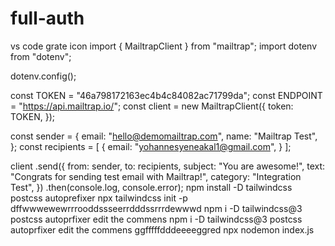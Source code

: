 # full-auth
vs code grate icon
import { MailtrapClient } from "mailtrap";
import dotenv from "dotenv";

dotenv.config();

const TOKEN = "46a798172163ec4b4c84082ac71799da";
const ENDPOINT = "https://api.mailtrap.io/";
const client = new MailtrapClient({
  token: TOKEN,
});

const sender = {
  email: "hello@demomailtrap.com",
  name: "Mailtrap Test",
};
const recipients = [
  {
    email: "yohannesyeneakal1@gmail.com",
  }
];

client
  .send({
    from: sender,
    to: recipients,
    subject: "You are awesome!",
    text: "Congrats for sending test email with Mailtrap!",
    category: "Integration Test",
  })
  .then(console.log, console.error);
  npm install -D tailwindcss postcss autoprefixer
  npx tailwindcss init -p
dffwwwewewrrrooddssseerrdddssrrrdewwwd
npm i -D tailwindcss@3 postcss autoprfixer edit the commens
npm i -D tailwindcss@3 postcss autoprfixer edit the commens
ggfffffdddeeeeggred
npx nodemon index.js